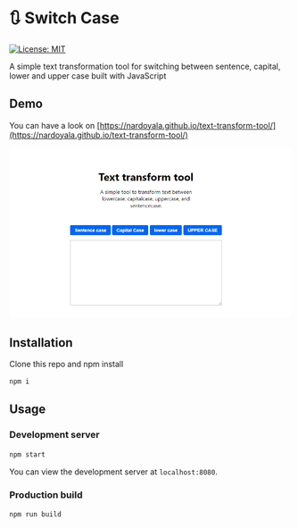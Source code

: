 # 🔃 Switch Case

[![License: MIT](https://img.shields.io/badge/License-MIT-blue.svg)](https://opensource.org/licenses/MIT)

A simple text transformation tool for switching between sentence, capital, lower and upper case built with JavaScript

## Demo

You can have a look on [https://nardoyala.github.io/text-transform-tool/](https://nardoyala.github.io/text-transform-tool/)

![Screenshot](screenshot.png)

## Installation

Clone this repo and npm install

```bash
npm i
```

## Usage

### Development server

```bash
npm start
```

You can view the development server at `localhost:8080`.

### Production build

```bash
npm run build
```